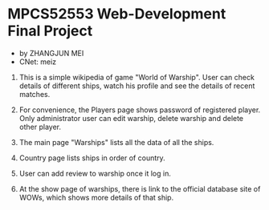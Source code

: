 # MPCS52553 Web-Development Final Project
- by ZHANGJUN MEI
- CNet: meiz

1. This is a simple wikipedia of game "World of Warship". User can check details of different ships, watch his profile and see the details of recent matches.

2. For convenience, the Players page shows password of registered player. Only administrator user can edit warship, delete warship and delete other player.

3. The main page "Warships" lists all the data of all the ships.

4. Country page lists ships in order of country.

5. User can add review to warship once it log in.

6. At the show page of warships, there is link to the official database site of WOWs, which shows more details of that ship.
